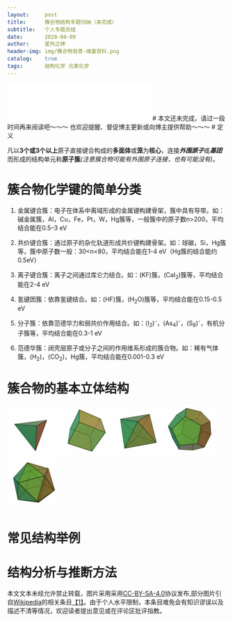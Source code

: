 ```yaml
---
layout:     post
title:      簇合物结构专题归纳（未完成）
subtitle:   个人专题总结
date:       2020-04-09
author:     星外之神
header-img: img/簇合物背景-维基百科.png
catalog:    true
tags:       结构化学 元素化学
---
```


<iframe frameborder="no" border="0" marginwidth="0" marginheight="0" width="330" height="86" src="//music.163.com/outchain/player?type=2&id=1317410252&auto=1&height=66"></iframe>
# 本文还未完成，请过一段时间再来阅读吧～～～ 也欢迎提醒、督促博主更新或向博主提供帮助～～～
# 定义

凡以**3个或3个以上**原子直接键合构成的**多面体**或**笼**为**核心**，连接***外围原子***或***基团***而形成的结构单元称**原子簇**_(注意簇合物可能有外围原子连接，也有可能没有)_。

# 簇合物化学键的简单分类

1. 金属键合簇：电子在体系中离域形成的金属键构建骨架，簇中具有导带。如：碱金属簇，Al，Cu，Fe，Pt，W，Hg簇等，一般簇中的原子数n>200，平均结合能在0.5–3 eV

2. 共价键合簇：通过原子的杂化轨道形成共价键构建骨架。如：球碳，Si，Hg簇等，簇中原子数一般：30<n<80，平均结合能在1-4 eV（Hg簇的结合能约0.5eV）

3. 离子键合簇：离子之间通过库仑力结合。如：(KF)簇，(CaI<sub>2</sub>)簇等，平均结合能在2-4 eV

4. 氢键团簇：依靠氢键结合。如：(HF)簇，(H<sub>2</sub>O)簇等，平均结合能在0.15-0.5 eV

5. 分子簇：依靠范德华力和弱共价作用结合。如：(I<sub>2</sub>)<sup>-</sup>，(As<sub>4</sub>)<sup>-</sup>，(S<sub>8</sub>)<sup>-</sup>，有机分子簇等，平均结合能在0.3-1 eV

6. 范德华簇：闭壳层原子或分子之间的作用维系形成的簇合物。如：稀有气体簇，(H<sub>2</sub>)，(CO<sub>2</sub>)，Hg簇，平均结合能在0.001-0.3 eV

# 簇合物的基本立体结构
![四面体](/img/簇合物立体述图1.gif)![立方体](/img/簇合物立体述图2.gif)![八面体](/img/簇合物立体述图3.gif)![五角十二面体](/img/簇合物立体述图4.gif)![三角二十面体](/img/簇合物立体述图5.gif)

# 常见结构举例

# 结构分析与推断方法


本文文本未经允许禁止转载，图片采用采用[CC-BY-SA-4.0](https://creativecommons.org/licenses/by-sa/4.0/)协议发布,部分图片引自[Wikipedia](https://www.wikipedia.org/)的相关条目[【1】](https://de.wikipedia.org/wiki/Cluster_(Physik))。由于个人水平限制，本条目难免会有知识谬误以及描述不清等情况，欢迎读者提出意见或在评论区批评指教。
